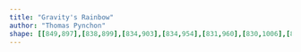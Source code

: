 ```yaml
---
title: "Gravity's Rainbow"
author: "Thomas Pynchon"
shape: [[849,897],[838,899],[834,903],[834,954],[831,960],[830,1006],[828,1017],[829,1035],[826,1048],[828,1080],[830,1089],[830,1139],[828,1182],[828,1281],[825,1334],[825,1580],[823,1618],[824,1645],[822,1684],[822,1740],[823,1763],[825,1769],[829,1773],[862,1775],[946,1775],[951,1773],[955,1769],[958,1480],[960,1447],[960,1222],[962,1194],[963,1072],[965,1057],[965,994],[967,936],[967,910],[965,904],[960,901],[872,897]]
---
```

